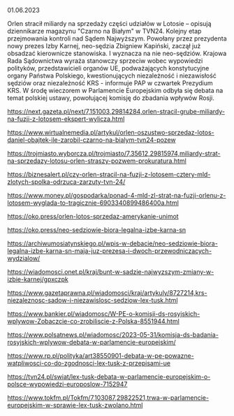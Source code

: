 01.06.2023

Orlen stracił miliardy na sprzedaży części udziałów w Lotosie – opisują dziennikarze magazynu "Czarno na Białym" w TVN24. Kolejny etap przejmowania kontroli nad Sądem Najwyższym. Powołany przez prezydenta nowy prezes Izby Karnej, neo-sędzia Zbigniew Kapiński, zaczął już obsadzać kierownicze stanowiska. I wyznacza na nie neo-sędziów. Krajowa Rada Sądownictwa wyraża stanowczy sprzeciw wobec wypowiedzi polityków, przedstawicieli organów UE, podważających konstytucyjne organy Państwa Polskiego, kwestionujących niezależność i niezawisłość sędziów oraz niezależność KRS - informuje PAP w czwartek Prezydium KRS. W środę wieczorem w Parlamencie Europejskim odbyła się debata na temat polskiej ustawy, powołującej komisję do zbadania wpływów Rosji.

https://next.gazeta.pl/next/7,151003,29814284,orlen-stracil-grube-miliardy-na-fuzji-z-lotosem-ekspert-wylicza.html

https://www.wirtualnemedia.pl/artykul/orlen-oszustwo-sprzedaz-lotos-daniel-obajtek-ile-zarobil-czarno-na-bialym-tvn24-pozew

https://trojmiasto.wyborcza.pl/trojmiasto/7,35612,29815974,miliardy-strat-na-sprzedazy-lotosu-orlen-straszy-pozwem-prokuratura.html

https://biznesalert.pl/czy-orlen-stracil-na-fuzji-z-lotosem-cztery-mld-zlotych-spolka-odrzuca-zarzuty-tvn-24/

https://www.money.pl/gospodarka/ponad-4-mld-zl-strat-na-fuzji-orlenu-z-lotosem-wyglada-to-tragicznie-6903340899486400a.html

https://oko.press/orlen-lotos-sprzedaz-amerykanie-unimot

https://oko.press/neo-sedziowie-biora-legalna-izbe-karna-sn

https://archiwumosiatynskiego.pl/wpis-w-debacie/neo-sedziowie-biora-legalna-izbe-karna-sn-maja-juz-prezesa-i-dwoch-przewodniczacych-wydzialow/

https://wiadomosci.onet.pl/kraj/bunt-w-sadzie-najwyzszym-zmiany-w-izbie-karnej/gpxczpk

https://www.gazetaprawna.pl/wiadomosci/kraj/artykuly/8727214,krs-niezaleznosc-sadow-i-niezawislosc-sedziow-lex-tusk.html

https://www.bankier.pl/wiadomosc/W-PE-o-komisji-ds-rosyjskich-wplywow-Zobaczcie-co-zrobiliscie-z-Polska-8551944.html

https://www.polsatnews.pl/wiadomosc/2023-05-31/komisja-ds-badania-rosyjskich-wplywow-debata-w-parlamencie-europejskim/

https://www.rp.pl/polityka/art38550901-debata-w-pe-powazne-watpliwosci-co-do-zgodnosci-lex-tusk-z-przepisami-ue

https://tvn24.pl/swiat/lex-tusk-debata-w-parlamencie-europejskim-o-polsce-wypowiedzi-europoslow-7152947

https://www.tokfm.pl/Tokfm/7,103087,29822521,trwa-w-parlamencie-europejskim-w-sprawie-lex-tusk-zwolano.html